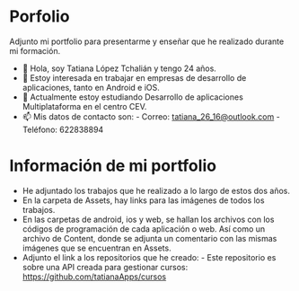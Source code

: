 # Porfolio
Adjunto mi portfolio para presentarme y enseñar que he realizado durante mi formación.

- 👋 Hola, soy Tatiana López Tchalián y tengo 24 años.
- 👀 Estoy interesada en trabajar en empresas de desarrollo de aplicaciones, tanto en Android e iOS.
- 🌱 Actualmente estoy estudiando Desarrollo de aplicaciones Multiplataforma en el centro CEV.
- 📫 Mis datos de contacto son:
      - Correo: tatiana_26_16@outlook.com
      - Teléfono: 622838894


# Información de mi portfolio
- He adjuntado los trabajos que he realizado a lo largo de estos dos años.
- En la carpeta de Assets, hay links para las imágenes de todos los trabajos.
- En las carpetas de android, ios y web, se hallan los archivos con los códigos de programación de cada aplicación o web. Así como un archivo de Content, donde se adjunta un     comentario con las mismas imágenes que se encuentran en Assets.
- Adjunto el link a los repositorios que he creado:
      - Este repositorio es sobre una API creada para gestionar cursos: https://github.com/tatianaApps/cursos
